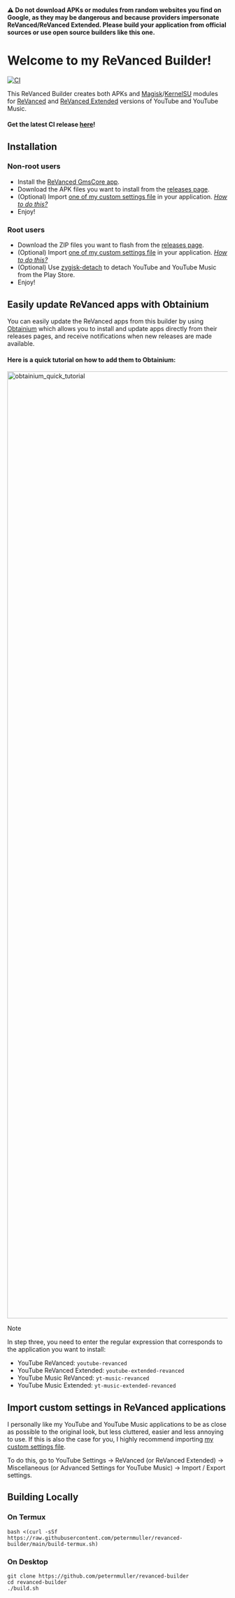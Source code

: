 #### ⚠️ Do not download APKs or modules from random websites you find on Google, as they may be dangerous and because providers impersonate ReVanced/ReVanced Extended. Please build your application from official sources or use open source builders like this one.

# Welcome to my ReVanced Builder!
[![CI](https://github.com/peternmuller/revanced-builder/actions/workflows/ci.yml/badge.svg?event=schedule)](https://github.com/peternmuller/revanced-builder/actions/workflows/ci.yml)

This ReVanced Builder creates both APKs and [Magisk](https://github.com/topjohnwu/Magisk)/[KernelSU](https://github.com/tiann/KernelSU) modules for [ReVanced](https://github.com/ReVanced) and [ReVanced Extended](https://github.com/inotia00/revanced-patches) versions of YouTube and YouTube Music.

#### **Get the latest CI release [here](https://github.com/peternmuller/revanced-builder/releases/latest)!**

## Installation
### Non-root users
- Install the [ReVanced GmsCore app](https://github.com/ReVanced/GmsCore/releases/latest).
- Download the APK files you want to install from the [releases page](https://github.com/peternmuller/revanced-builder/releases/latest).
- (Optional) Import [one of my custom settings file](https://github.com/peternmuller/revanced-builder/tree/main/custom-settings) in your application. [*How to do this?*](https://github.com/peternmuller/revanced-builder/tree/main/custom-settings)
- Enjoy!
### Root users
- Download the ZIP files you want to flash from the [releases page](https://github.com/peternmuller/revanced-builder/releases/latest).
- (Optional) Import [one of my custom settings file](https://github.com/peternmuller/revanced-builder/tree/main/custom-settings) in your application. [*How to do this?*](https://github.com/peternmuller/revanced-builder/tree/main/custom-settings)
- (Optional) Use [zygisk-detach](https://github.com/j-hc/zygisk-detach) to detach YouTube and YouTube Music from the Play Store.
- Enjoy!

## Easily update ReVanced apps with Obtainium
You can easily update the ReVanced apps from this builder by using [Obtainium](https://github.com/ImranR98/Obtainium) which allows you to install and update apps directly from their releases pages, and receive notifications when new releases are made available.

#### Here is a quick tutorial on how to add them to Obtainium:

<img width="2160" alt="obtainium_quick_tutorial" src="https://github.com/user-attachments/assets/3f0af16e-328e-4831-99c5-9253192403c7">

> [!NOTE]
> In step three, you need to enter the regular expression that corresponds to the application you want to install:
> - YouTube ReVanced: `youtube-revanced`
> - YouTube ReVanced Extended: `youtube-extended-revanced`
> - YouTube Music ReVanced: `yt-music-revanced`
> - YouTube Music Extended: `yt-music-extended-revanced`

## Import custom settings in ReVanced applications
I personally like my YouTube and YouTube Music applications to be as close as possible to the original look, but less cluttered, easier and less annoying to use. If this is also the case for you, I highly recommend importing [my custom settings file](https://github.com/peternmuller/revanced-builder/tree/main/custom-settings).

To do this, go to YouTube Settings -> ReVanced (or ReVanced Extended) -> Miscellaneous (or Advanced Settings for YouTube Music) -> Import&nbsp;/&nbsp;Export settings.

## Building Locally
### On Termux
```console
bash <(curl -sSf https://raw.githubusercontent.com/peternmuller/revanced-builder/main/build-termux.sh)
```
### On Desktop
```console
git clone https://github.com/peternmuller/revanced-builder
cd revanced-builder
./build.sh
```

